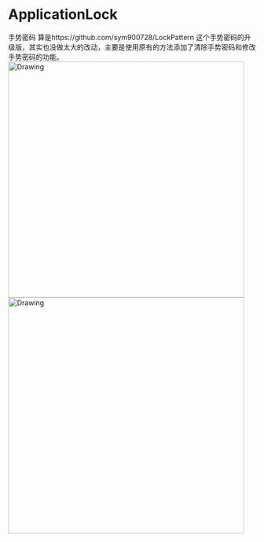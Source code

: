 # ApplicationLock
手势密码
算是https://github.com/sym900728/LockPattern
这个手势密码的升级版，其实也没做太大的改动，主要是使用原有的方法添加了清除手势密码和修改手势密码的功能。
<img src="https://github.com/zhoujia456888/ApplicationLock/blob/master/png/device-2016-05-26-165948.png" alt="Drawing" width="480px" />
<img src="https://github.com/zhoujia456888/ApplicationLock/blob/master/png/device-2016-05-26-170004.png" alt="Drawing" width="480px" />

